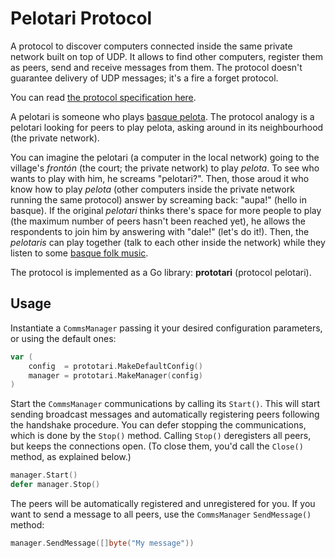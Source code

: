 # Pelotari Protocol

A protocol to discover computers connected inside the same private network built on top of UDP.
It allows to find other computers, register them as peers, send and receive messages from them.
The protocol doesn't guarantee delivery of UDP messages; it's a fire a forget protocol.

You can read [the protocol specification here](protocol.md).

A pelotari is someone who plays [basque pelota](https://en.wikipedia.org/wiki/Basque_pelota).
The protocol analogy is a pelotari looking for peers to play pelota, asking around in its neighbourhood (the private network).

You can imagine the pelotari (a computer in the local network) going to the village's _frontón_ (the court; the private network) to play _pelota_.
To see who wants to play with him, he screams "pelotari?".
Then, those aroud it who know how to play _pelota_ (other computers inside the private network running the same protocol) answer by screaming back: "aupa!" (hello in basque).
If the original _pelotari_ thinks there's space for more people to play (the maximum number of peers hasn't been reached yet), he allows the respondents to join him by answering with "dale!" (let's do it!).
Then, the _pelotaris_ can play together (talk to each other inside the network) while they listen to some [basque folk music](https://www.youtube.com/watch?v=ONsp-SMT6is).


The protocol is implemented as a Go library: **prototari** (protocol pelotari).


## Usage

Instantiate a `CommsManager` passing it your desired configuration parameters, or using the default ones:

```go
var (
    config  = prototari.MakeDefaultConfig()
    manager = prototari.MakeManager(config)
)
```

Start the `CommsManager` communications by calling its `Start()`.
This will start sending broadcast messages and automatically registering peers following the handshake procedure.
You can defer stopping the communications, which is done by the `Stop()`  method.
Calling `Stop()` deregisters all peers, but keeps the connections open.
(To close them, you'd call the `Close()` method, as explained below.)

```go
manager.Start()
defer manager.Stop()
```

The peers will be automatically registered and unregistered for you.
If you want to send a message to all peers, use the `CommsManager` `SendMessage()` method:

```go
manager.SendMessage([]byte("My message"))
```

